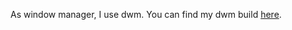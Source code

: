 As window manager, I use dwm. You can find my dwm build [here](https://github.com/eliasnijs/Elias-dwm-build).
